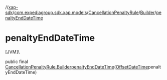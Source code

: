 //[xap-sdk](../../../../index.md)/[com.expediagroup.sdk.xap.models](../../index.md)/[CancellationPenaltyRule](../index.md)/[Builder](index.md)/[penaltyEndDateTime](penalty-end-date-time.md)

# penaltyEndDateTime

[JVM]\

public final [CancellationPenaltyRule.Builder](index.md)[penaltyEndDateTime](penalty-end-date-time.md)([OffsetDateTime](https://docs.oracle.com/javase/8/docs/api/java/time/OffsetDateTime.html)penaltyEndDateTime)
